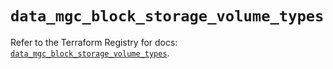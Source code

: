 # `data_mgc_block_storage_volume_types`

Refer to the Terraform Registry for docs: [`data_mgc_block_storage_volume_types`](https://registry.terraform.io/providers/magalucloud/mgc/0.39.0/docs/data-sources/block_storage_volume_types).
